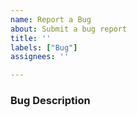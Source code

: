 ```yaml
---
name: Report a Bug
about: Submit a bug report
title: ''
labels: ["Bug"]
assignees: ''

---
```


### Bug Description

